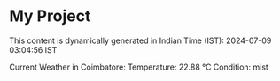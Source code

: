 # My Project

This content is dynamically generated in Indian Time (IST): 2024-07-09 03:04:56 IST


Current Weather in Coimbatore:
Temperature: 22.88 °C
Condition: mist
